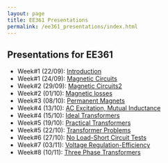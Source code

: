 ```yaml
---
layout: page
title: EE361 Presentations
permalink: /ee361_presentations/index.html
---
```


## Presentations for EE361

- Week#1 (22/09): [Introduction](/presentations/ee361_intro.html)
- Week#1 (24/09): [Magnetic Circuits](/presentations/ee361_magnetic_circuits.html)
- Week#2 (29/09): [Magnetic Circuits2](/presentations/ee361_magnetic_circuits2.html)
- Week#2 (01/10): [Magnetic losses](/presentations/ee361_hystresis_losses.html)
- Week#3 (08/10): [Permanent Magnets](/presentations/ee361_magnets.html)
- Week#4 (13/10): [AC Excitation, Mutual Inductance](/presentations/ee361_ac_excitation.html)
- Week#4 (15/10): [Ideal Transformers](/presentations/ee361_ideal_transformers.html)
- Week#5 (19/10): [Practical Transformers](/presentations/ee361_practical_transformers.html)
- Week#5 (22/10): [Transformer Problems](/presentations/ee361_transformer_problems.html)
- Week#6 (27/10): [No Load-Short Circuit Tests](/presentations/ee361_no_load_short_circuit.html)
- Week#7 (03/11): [Voltage Regulation-Efficiency](/presentations/ee361_voltage_regulation.html)
- Week#8 (10/11): [Three Phase Transformers](/presentations/ee361_3phase_transformers.html)
